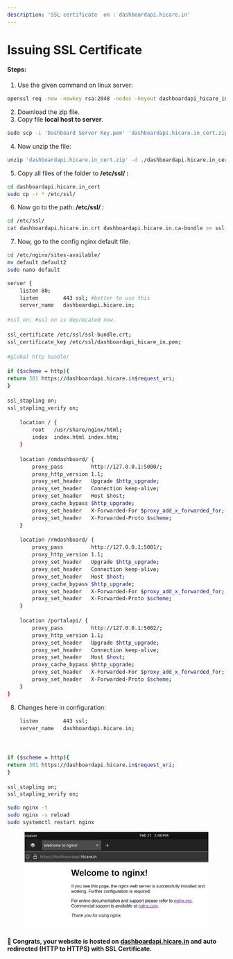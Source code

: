 ```yaml
---
description: 'SSL certificate  on : dashboardapi.hicare.in'
---
```


# Issuing SSL Certificate

#### Steps:&#x20;

1. Use the given command on linux server:&#x20;

```bash
openssl req -new -newkey rsa:2048 -nodes -keyout dashboardapi_hicare_in.pem -out dashboardapi_hicare_in.csr -subj /CN=dashboardapi.hicare.in; cat dashboardapi_hicare_in.csr
```

2. Download the zip file.
3. Copy file **local host to server**.

```bash
sudo scp -i 'Dashboard Server Key.pem' 'dashboardapi.hicare.in_cert.zip' ubuntu@15.207.50.230:/home/ubuntu/
```

4. Now unzip the file:

```bash
unzip 'dashboardapi.hicare.in_cert.zip' -d ./dashboardapi.hicare.in_cert
```

5. Copy all files of the folder to **/etc/ssl/ :**

```bash
cd dashboardapi.hicare.in_cert
sudo cp -r * /etc/ssl/
```

6. Now go to the path: **/etc/ssl/ :**&#x20;

```bash
cd /etc/ssl/
cat dashboardapi.hicare.in.crt dashboardapi.hicare.in.ca-bundle >> ssl-bundle.crt
```

7. Now, go to the config nginx default file.

```bash
cd /etc/nginx/sites-available/
mv default default2
sudo nano default
```

```bash
server {
    listen 80;
    listen        443 ssl; #better to use this
    server_name   dashboardapi.hicare.in;

#ssl on; #ssl on is deprecated now.

ssl_certificate /etc/ssl/ssl-bundle.crt;
ssl_certificate_key /etc/ssl/dashboardapi_hicare_in.pem;

#global http handler

if ($scheme = http){
return 301 https://dashboardapi.hicare.in$request_uri;
}

ssl_stapling on;
ssl_stapling_verify on;

    location / {
        root   /usr/share/nginx/html;
        index  index.html index.htm;
    }

    location /omdashboard/ {
        proxy_pass         http://127.0.0.1:5000/;
        proxy_http_version 1.1;
        proxy_set_header   Upgrade $http_upgrade;
        proxy_set_header   Connection keep-alive;
        proxy_set_header   Host $host;
        proxy_cache_bypass $http_upgrade;
        proxy_set_header   X-Forwarded-For $proxy_add_x_forwarded_for;
        proxy_set_header   X-Forwarded-Proto $scheme;
    }

    location /rmdashboard/ {
        proxy_pass         http://127.0.0.1:5001/;
        proxy_http_version 1.1;
        proxy_set_header   Upgrade $http_upgrade;
        proxy_set_header   Connection keep-alive;
        proxy_set_header   Host $host;
        proxy_cache_bypass $http_upgrade;
        proxy_set_header   X-Forwarded-For $proxy_add_x_forwarded_for;
        proxy_set_header   X-Forwarded-Proto $scheme;
    }

    location /portalapi/ {
        proxy_pass         http://127.0.0.1:5002/;
        proxy_http_version 1.1;
        proxy_set_header   Upgrade $http_upgrade;
        proxy_set_header   Connection keep-alive;
        proxy_set_header   Host $host;
        proxy_cache_bypass $http_upgrade;
        proxy_set_header   X-Forwarded-For $proxy_add_x_forwarded_for;
        proxy_set_header   X-Forwarded-Proto $scheme;
    }
}

```

8. Changes here in configuration:&#x20;

```bash
    listen        443 ssl;
    server_name   dashboardapi.hicare.in;
    
    

if ($scheme = http){
return 301 https://dashboardapi.hicare.in$request_uri;
}

ssl_stapling on;
ssl_stapling_verify on;
```

```bash
sudo nginx -t
sudo nginx -s reload
sudo systemctl restart nginx
```

<figure><img src="../.gitbook/assets/image (38).png" alt=""><figcaption></figcaption></figure>

#### :tada: Congrats, your website is hosted on [dashboardapi.hicare.in](https://dashboardapi.hicare.in/) and auto redirected (HTTP to HTTPS) with SSL Certificate.
